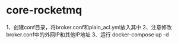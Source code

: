 # core-rocketmq
1、创建conf目录，将broker.conf和plain_acl.yml放入其中
2、注意修改broker.conf中的外网IP和其他IP地址
3、运行
docker-compose up -d
